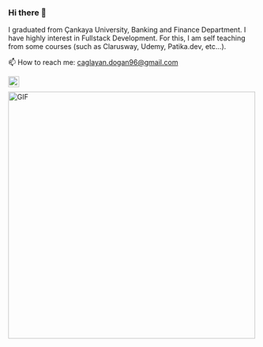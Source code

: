### Hi there 👋

  I graduated from Çankaya University, Banking and Finance Department. I have highly interest in Fullstack Development. 
For this, I am self teaching from some courses (such as Clarusway, Udemy, Patika.dev, etc...). 

 📫 How to reach me: caglayan.dogan96@gmail.com
 
 <a href="https://www.linkedin.com/in/caglayan-dogan/"> <img align="left" alt="Caglayan's Linkedin" width="22px" src="https://cdn3.iconfinder.com/data/icons/inficons/512/linkedin.png" />
 </a>
 <br>
 
 <img alt="GIF" src="https://cdn-images-1.medium.com/fit/t/1600/480/1*HnpW1W3Oq3jRDpw4hDxJDQ.png" width = 500/>
